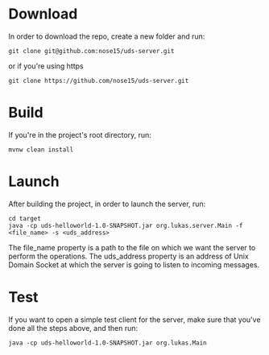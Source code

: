 # Download
In order to download the repo, create a new folder and run:
```
git clone git@github.com:nose15/uds-server.git
```
or if you're using https
```
git clone https://github.com/nose15/uds-server.git
```

# Build
If you're in the project's root directory, run:
```
mvnw clean install
```

# Launch
After building the project, in order to launch the server, run:
```
cd target
java -cp uds-helloworld-1.0-SNAPSHOT.jar org.lukas.server.Main -f <file_name> -s <uds_address>
```
The file_name property is a path to the file on which we want the server to perform the operations.
The uds_address property is an address of Unix Domain Socket at which the server is going to listen to incoming messages. 

# Test
If you want to open a simple test client for the server, make sure that you've done
all the steps above, and then run:
```
java -cp uds-helloworld-1.0-SNAPSHOT.jar org.lukas.Main
```
